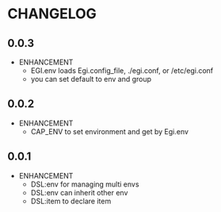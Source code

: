 # CHANGELOG

## 0.0.3
* ENHANCEMENT
    * EGI.env loads Egi.config_file, ./egi.conf, or /etc/egi.conf
    * you can set default to env and group

## 0.0.2
* ENHANCEMENT
    * CAP_ENV to set environment and get by Egi.env

## 0.0.1
* ENHANCEMENT
    * DSL:env for managing multi envs
    * DSL:env can inherit other env
    * DSL:item to declare item
